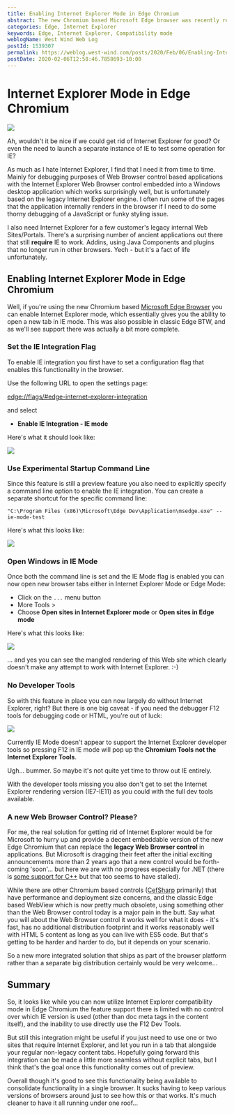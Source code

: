 ```yaml
---
title: Enabling Internet Explorer Mode in Edge Chromium
abstract: The new Chromium based Microsoft Edge browser was recently released. One of the legacy features supported by the new Edge (as with the old Edge) is for Internet Explorer compatibility mode. As much as I hate Internet Explorer I frequently have a need to use it for testing local Web Browser control content as well a number of legacy customer sites that rely on plugins and IE specific features. Here's how to enable this functionality as it's not available by default currently.
categories: Edge, Internet Explorer
keywords: Edge, Internet Explorer, Compatibility mode
weblogName: West Wind Web Log
postId: 1539307
permalink: https://weblog.west-wind.com/posts/2020/Feb/06/Enabling-Internet-Explorer-Mode-in-Edge-Chromium
postDate: 2020-02-06T12:58:46.7858693-10:00
---
```

# Internet Explorer Mode in Edge Chromium

![](EdgeIe.jpg)

Ah, wouldn't it be nice if we could get rid of Internet Explorer for good? Or even the need to launch a separate instance of IE to test some operation for IE?

As much as I hate Internet Explorer, I find that I need it from time to time. Mainly for debugging purposes of Web Browser control based applications with the Internet Explorer Web Browser control embedded into a Windows desktop application which works surprisingly well, but is unfortunately based on the legacy Internet Explorer engine. I often run some of the pages that the application internally renders in the browser if I need to do some thorny debugging of a JavaScript or funky styling issue.

I also need Internet Explorer for a few customer's legacy internal Web Sites/Portals. There's a surprising number of ancient applications out there that still **require** IE to work. Addins, using Java Components and plugins that no longer run in other browsers. Yech - but it's a fact of life unfortunately.

## Enabling Internet Explorer Mode in Edge Chromium
Well, if you're using the new Chromium based [Microsoft Edge Browser](https://www.microsoft.com/en-us/edge) you can enable Internet Explorer mode, which essentially gives you the ability to open a new tab in IE mode. This was also possible in classic Edge BTW, and as we'll see support there was actually a bit more complete.

### Set the IE Integration Flag
To enable IE integration you first have to set a configuration flag that enables this functionality in the browser. 

Use the following URL to open the settings page:

[edge://flags/#edge-internet-explorer-integration](edge://flags/#edge-internet-explorer-integration)

and select

* **Enable IE Integration - IE mode**

Here's what it should look like:

![](IEIntegrationFlag.png)


### Use Experimental Startup Command Line
Since this feature is still a preview feature you also need to explicitly specify a command line option to enable the IE integration. You can create a separate shortcut for the specific command line:

```
"C:\Program Files (x86)\Microsoft\Edge Dev\Application\msedge.exe" --ie-mode-test
```

Here's what this looks like:

![](ShortCutWithStartupFlag.png)

### Open Windows in IE Mode
Once both the command line is set and the IE Mode flag is enabled you can now open new browser tabs either in Internet Explorer Mode or Edge Mode:

* Click on the `...` menu button
* More Tools >
* Choose **Open sites in Internet Explorer mode** or **Open sites in Edge mode**

Here's what this looks like:

![](SelectingIEModesInUi.jpg)

... and yes you can see the mangled rendering of this Web site which clearly doesn't make any attempt to work with Internet Explorer. :-)

### No Developer Tools
So with this feature in place you can now largely do without Internet Explorer, right? But there is one big caveat - if you need the debugger F12 tools for debugging code or HTML, you're out of luck:

![](NoDeveloperTools.png)

Currently IE Mode doesn't appear to support the Internet Explorer developer tools so pressing F12 in IE mode will pop up the **Chromium Tools not the Internet Explorer Tools**. 

Ugh... bummer. So maybe it's not quite yet time to throw out IE entirely. 

With the developer tools missing you also don't get to set the Internet Explorer rendering version (IE7-IE11) as you could with the full dev tools available.

### A new Web Browser Control? Please?
For me, the real solution for getting rid of Internet Explorer would be for Microsoft to hurry up and provide a decent embeddable version of the new Edge Chromium that can replace the **legacy Web Browser control** in applications. But Microsoft is dragging their feet after the initial exciting announcements more than 2 years ago that a new control would be forth-coming 'soon'... but here we are with no progress especially for .NET (there is [some support for C++](https://github.com/MicrosoftEdge/WebView2Browser) but that too seems to have stalled). 

While there are other Chromium based controls ([CefSharp](https://github.com/cefsharp/CefSharp) primarily) that have performance and deployment size concerns, and the classic Edge based WebView which is now pretty much obsolete, using something other than the Web Browser control today is a major pain in the butt. Say what you will about the Web Browser control it works well for what it does - it's fast, has no additional distribution footprint and it works reasonably well with HTML 5 content as long as you can live with ES5 code. But that's getting to be harder and harder to do, but it depends on your scenario.

So a new more integrated solution that ships as part of the browser platform rather than a separate big distribution certainly would be very welcome...

## Summary
So, it looks like while you can now utilize Internet Explorer compatibility mode in Edge Chromium the feature support there is limited with no control over which IE version is used (other than doc meta tags in the content itself), and the inability to use directly use the F12 Dev Tools. 

But still this integration might be useful if you just need to use one or two sites that require Internet Explorer, and let you run in a tab that alongside your regular non-legacy content tabs. Hopefully going forward this integration can be made a little more seamless without explicit tabs, but I think that's the goal once this functionality comes out of preview.

Overall though it's good to see this functionality being available to consolidate functionality in a single browser. It sucks having to keep various versions of browsers around just to see how this or that works. It's much cleaner to have it all running under one roof...